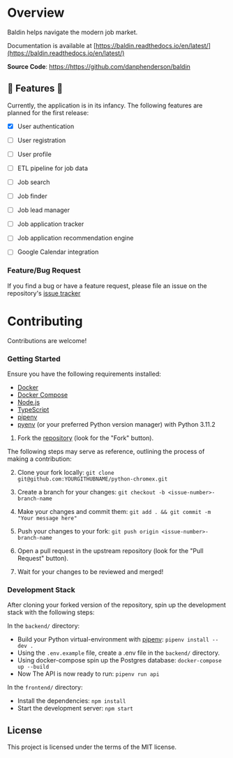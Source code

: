 # Overview

Baldin helps navigate the modern job market.


Documentation is available at [https://baldin.readthedocs.io/en/latest/](https://baldin.readthedocs.io/en/latest/)


**Source Code**:  <a href="https://github.com/danphenderson/baldin" target="_blank">https://https://github.com/danphenderson/baldin</a>


## 🚧 Features 🚧

Currently, the application is in its infancy. The following features are
planned for the first release:

- [x] User authentication
- [ ] User registration
- [ ] User profile
- [ ] ETL pipeline for job data
- [ ] Job search
- [ ] Job finder
- [ ] Job lead manager
- [ ] Job application tracker
- [ ] Job application recommendation engine
- [ ] Google Calendar integration


### Feature/Bug Request

If you find a bug or have a feature request, please file an issue on the
repository's [issue tracker](https://github.com/danphenderson/baldin/issues)

# Contributing

Contributions are welcome!

### Getting Started

Ensure you have the following requirements installed:

- [Docker](https://docs.docker.com/get-docker/)
- [Docker Compose](https://docs.docker.com/compose/install/)
- [Node.js](https://nodejs.org/en/download/)
- [TypeScript](https://www.typescriptlang.org/download)
- [pipenv](https://pipenv.pypa.io/en/latest/)
- [pyenv](`https://github.com/pyenv/pyenv#installation`) (or your preferred Python version manager) with Python 3.11.2


1. Fork the [repository](https://github.com/danphenderson) (look for the "Fork" button).


The following steps may serve as reference, outlining the process of making a contribution:

2. Clone your fork locally:
   `git clone git@github.com:YOURGITHUBNAME/python-chromex.git`

3. Create a branch for your changes:
    `git checkout -b <issue-number>-branch-name`

4. Make your changes and commit them:
   `git add . && git commit -m "Your message here"`

5. Push your changes to your fork:
    `git push origin <issue-number>-branch-name`

6. Open a pull request in the upstream repository (look for the "Pull Request" button).

7. Wait for your changes to be reviewed and merged!

### Development Stack

After cloning your forked version of the repository, spin up the development
stack with the following steps:

In the `backend/` directory:
   - Build your Python virtual-environment with [pipenv](https://pipenv.pypa.io/en/latest/): `pipenv install --dev .`
   - Using the `.env.example` file, create a .env file in the `backend/` directory.
   - Using docker-compose spin up the Postgres database: `docker-compose up --build`
   - Now The API is now ready to run: `pipenv run api`

In the `frontend/` directory:
   - Install the dependencies: `npm install`
   - Start the development server: `npm start`


## License

This project is licensed under the terms of the MIT license.
